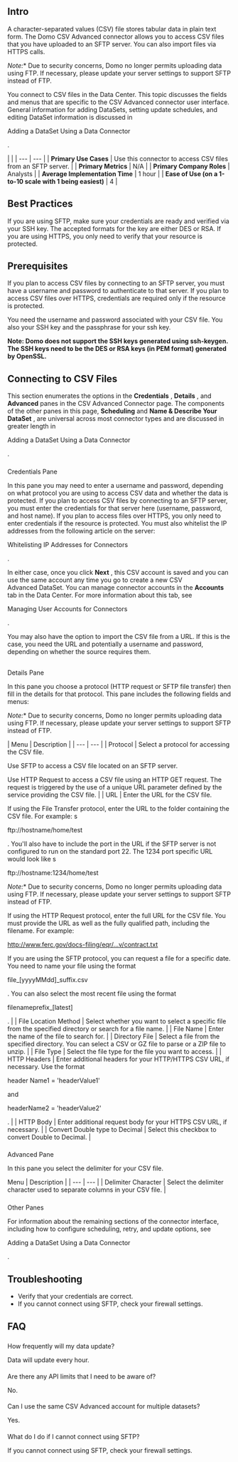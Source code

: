

Intro
-------

A character-separated values (CSV) file stores tabular data in plain text form. The Domo CSV Advanced connector allows you to access CSV files that you have uploaded to an SFTP server. You can also import files via HTTPS calls.

*Note:**
 Due to security concerns, Domo no longer permits uploading data using FTP. If necessary, please update your server settings to support SFTP instead of FTP.

You connect to CSV files in the Data Center. This topic discusses the fields and menus that are specific to the CSV Advanced connector user interface. General information for adding DataSets, setting update schedules, and editing DataSet information is discussed in

Adding a DataSet Using a Data Connector

.

  |  |
| --- | --- |
|
**Primary Use Cases**
 |
 Use this connector to access CSV files from an SFTP server.
  |
|
**Primary Metrics**
 |
 N/A
  |
|
**Primary Company Roles**
 |
 Analysts
  |
|
**Average Implementation Time**
 |
 1 hour
  |
|
**Ease of Use (on a 1-to-10 scale with 1 being easiest)**
 |
 4
  |

Best Practices
----------------

If you are using SFTP, make sure your credentials are ready and verified via your SSH key. The accepted formats for the key are either DES or RSA. If you are using HTTPS, you only need to verify that your resource is protected.


 Prerequisites
---------------

If you plan to access CSV files by connecting to an SFTP server, you must have a username and password to authenticate to that server. If you plan to access CSV files over HTTPS, credentials are required only if the resource is protected.


 You need the username and password associated with your CSV file. You also your SSH key and the passphrase for your ssh key.


**Note: Domo does not support the SSH keys generated using ssh-keygen. The SSH keys need to be the DES or RSA keys (in PEM format) generated by OpenSSL.**


 Connecting to CSV Files
-------------------------


 This section enumerates the options in the
 **Credentials**
 ,
 **Details**
 , and
 **Advanced**
 panes in the CSV Advanced Connector page. The components of the other panes in this page,
 **Scheduling**
 and
 **Name & Describe Your DataSet**
 , are universal across most connector types and are discussed in greater length in

Adding a DataSet Using a Data Connector

.


###

Credentials Pane

In this pane you may need to enter a username and password, depending on what protocol you are using to access CSV data and whether the data is protected. If you plan to access CSV files by connecting to an SFTP server, you must enter the credentials for that server here (username, password, and host name). If you plan to access files over HTTPS, you only need to enter credentials if the resource is protected. You must also whitelist the IP addresses from the following article on the server:

Whitelisting IP Addresses for Connectors

.


 In either case, once you click
 **Next**
 , this CSV account is saved and you can use the same account any time you go to create a new CSV Advanced DataSet. You can manage connector accounts in the
 **Accounts**
 tab in the Data Center. For more information about this tab, see

Managing User Accounts for Connectors

.


 You may also have the option to import the CSV file from a URL. If this is the case, you need the URL and potentially a username and password, depending on whether the source requires them.

##
 Details Pane

In this pane you choose a protocol (HTTP request or SFTP file transfer) then fill in the details for that protocol. This pane includes the following fields and menus:

*Note:**
 Due to security concerns, Domo no longer permits uploading data using FTP. If necessary, please update your server settings to support SFTP instead of FTP.


|
 Menu
  |
 Description
  |
| --- | --- |
|
 Protocol
  |
 Select a protocol for accessing the CSV file.


 Use SFTP to access a CSV file located on an SFTP server.


 Use HTTP Request to access a CSV file using an HTTP GET request. The request is triggered by the use of a unique URL parameter defined by the service providing the CSV file.
  |
|
 URL
  |
 Enter the URL for the CSV file.

If using the File Transfer protocol, enter the URL to the folder containing the CSV file. For example: s

ftp://hostname/home/test

. You'll also have to include the port in the URL if the SFTP server is not configured to run on the standard port 22. The 1234 port specific URL would look like s

ftp://hostname:1234/home/test

*Note:**
 Due to security concerns, Domo no longer permits uploading data using FTP. If necessary, please update your server settings to support SFTP instead of FTP.

If using the HTTP Request protocol, enter the full URL for the CSV file. You must provide the URL as well as the fully qualified path, including the filename. For example:

http://www.ferc.gov/docs-filing/eqr/...v/contract.txt

If you are using the SFTP protocol, you can request a file for a specific date. You need to name your file using the format

file\_[yyyyMMdd]\_suffix.csv

. You can also select the most recent file using the format

filenameprefix\_[latest]

.
  |
|
 File Location Method
  |
 Select whether you want to select a specific file from the specified directory or search for a file name.
  |
|
 File Name
  |
 Enter the name of the file to search for.
  |
|
 Directory File
  |
 Select a file from the specified directory. You can select a CSV or GZ file to parse or a ZIP file to unzip.
  |
|
 File Type
  |
 Select the file type for the file you want to access.
  |
|
 HTTP Headers
  |
 Enter additional headers for your HTTP/HTTPS CSV URL, if necessary. Use the format

header Name1 = 'headerValue1'

and

headerName2 = 'headerValue2'

.
  |
|
 HTTP Body
  |
 Enter additional request body for your HTTPS CSV URL, if necessary.
  |
|
 Convert Double type to Decimal
  |
 Select this checkbox to convert Double to Decimal.
  |


###
 Advanced Pane

In this pane you select the delimiter for your CSV file.


 Menu
  |
 Description
  |
| --- | --- |
|
 Delimiter Character
  |
 Select the delimiter character used to separate columns in your CSV file.
  |


###
 Other Panes

For information about the remaining sections of the connector interface, including how to configure scheduling, retry, and update options, see

Adding a DataSet Using a Data Connector

.


 Troubleshooting
-----------------


* Verify that your credentials are correct.
* If you cannot connect using SFTP, check your firewall settings.

FAQ
-----


#####
 How frequently will my data update?

Data will update every hour.

####
 Are there any API limits that I need to be aware of?

No.

####
 Can I use the same CSV Advanced account for multiple datasets?

Yes.

####
 What do I do if I cannot connect using SFTP?

If you cannot connect using SFTP, check your firewall settings.

